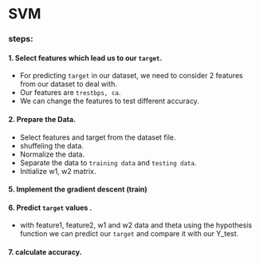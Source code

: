 # SVM
### steps:
#### 1. Select features which lead us to our `target`.
* For predicting `target` in our dataset, we need to consider 2 features from our dataset to deal with.
* Our features are `trestbps, ca`.
* We can change the features to test different accuracy.
#### 2. Prepare the Data.
* Select features and target from the dataset file.
* shuffeling the data.
* Normalize the data.
* Separate the data to `training data` and `testing data`.
* Initialize w1, w2 matrix.

#### 5. Implement the gradient descent (train)

#### 6. Predict `target` values . 
* with feature1, feature2, w1 and w2 data and theta using the hypothesis function we can predict our `target` and compare it with our Y_test.
#### 7. calculate accuracy.
